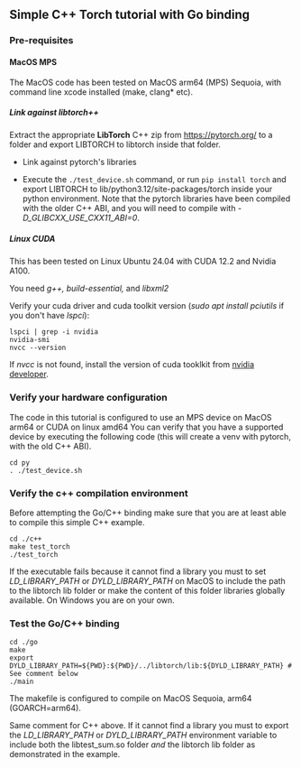 ## Simple C++ Torch tutorial with Go binding

### Pre-requisites

#### MacOS MPS

The MacOS code has been tested on MacOS arm64 (MPS) Sequoia, with command line xcode installed (make, clang* etc).

##### Link against libtorch++

Extract the appropriate **LibTorch** C++ zip from https://pytorch.org/ to a folder and export LIBTORCH to libtorch inside that folder.

* Link against pytorch's libraries

* Execute the `./test_device.sh` command, or run `pip install torch` and export LIBTORCH to lib/python3.12/site-packages/torch inside your python environment.
  Note that the pytorch libraries have been compiled with the older C++ ABI, and you will need to compile with _-D_GLIBCXX_USE_CXX11_ABI=0_.

##### Linux CUDA

This has been tested on Linux Ubuntu 24.04 with CUDA 12.2 and Nvidia A100.

You need _g++, build-essential,_ and _libxml2_ 

Verify your cuda driver and cuda toolkit version (_sudo apt install pciutils_ if you don't have _lspci_):

```
lspci | grep -i nvidia
nvidia-smi
nvcc --version
```

If _nvcc_ is not found, install the version of cuda tooklkit from [nvidia developer](https://developer.nvidia.com/cuda-downloads/).

### Verify your hardware configuration

The code in this tutorial is configured to use an MPS device on MacOS arm64 or CUDA on linux amd64
You can verify that you have a supported device by executing the following code (this will create a venv with pytorch, with the old C++ ABI).

```
cd py
. ./test_device.sh
```

### Verify the c++ compilation environment

Before attempting the Go/C++ binding make sure that you are at least able to compile this simple C++ example.

```
cd ./c++
make test_torch
./test_torch
```

If the executable fails because it cannot find a library you must to set _LD_LIBRARY_PATH_ or _DYLD_LIBRARY_PATH_ on MacOS
to include the path to the libtorch lib folder or make the content of this folder libraries globally available. On Windows you are on your own.

### Test the Go/C++ binding

```
cd ./go
make
export DYLD_LIBRARY_PATH=${PWD}:${PWD}/../libtorch/lib:${DYLD_LIBRARY_PATH} # See comment below
./main
```

The makefile is configured to compile on MacOS Sequoia, arm64 (GOARCH=arm64).

Same comment for C++ above. If it cannot find a library you must to export the _LD_LIBRARY_PATH_ or _DYLD_LIBRARY_PATH_ environment
variable to include both the libtest_sum.so folder _and_ the libtorch lib folder as demonstrated in the example.

